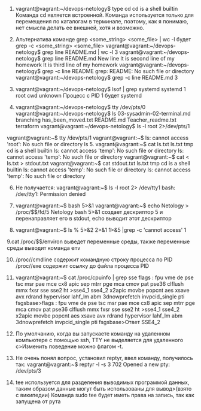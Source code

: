 1. vagrant@vagrant:~/devops-netology$ type cd
cd is a shell builtin
Команда cd является встроенной. Команда используется только для перемещения по каталогам в терминале, поэтому, как я
понимаю, нет смысла делать ее внешней, хотя и возможно.

2. Альтернатива команде grep <some_string> <some_file> | wc -l будет grep -c <some_string> <some_file>
vagrant@vagrant:~/devops-netology$ grep line README.md | wc -l
3
vagrant@vagrant:~/devops-netology$ grep line README.md
New line
It is second line of my homework
It is third line of my homework
vagrant@vagrant:~/devops-netology$ grep -c line README
grep: README: No such file or directory
vagrant@vagrant:~/devops-netology$ grep -c line README.md
3

3. vagrant@vagrant:~/devops-netology$ lsof | grep systemd
systemd      1                           root  cwd   unknown
Процесс с PID 1 будет systemd
4. vagrant@vagrant:~/devops-netology$ tty
/dev/pts/0
vagrant@vagrant:~/devops-netology$ ls
03-sysadmin-02-terminal.md  branching  has_been_moved.txt  README.md  Teacher_readme.txt  terraform
vagrant@vagrant:~/devops-netology$ ls -l root 2>/dev/pts/1

vagrant@vagrant:~$ tty
/dev/pts/1
vagrant@vagrant:~$ ls: cannot access 'root': No such file or directory
ls
5. vagrant@vagrant:~$ cat ls.txt
ls.txt
tmp
cd is a shell builtin
ls: cannot access 'temp': No such file or directory
ls: cannot access 'temp': No such file or directory
vagrant@vagrant:~$ cat < ls.txt > stdout.txt
vagrant@vagrant:~$ cat stdout.txt
ls.txt
tmp
cd is a shell builtin
ls: cannot access 'temp': No such file or directory
ls: cannot access 'temp': No such file or directory

6. Не получается:
vagrant@vagrant:~$ ls -l root 2> /dev/tty1
bash: /dev/tty1: Permission denied

7. vagrant@vagrant:~$ bash 5>&1
vagrant@vagrant:~$ echo Netology > /proc/$$/fd/5
Netology
bash 5>&1 создает дескриптор 5 и перенаправляет его в stdout, echo выводит этот дескриптор

8. vagrant@vagrant:~$ ls % 5>&2 2>&1 1>&5 |grep -c 'cannot access'
1

9.cat /proc/$$/environ выведет переменные среды, также переменные среды выводит команда env

10. /proc/<PID>/cmdline содержит командную строку процесса по PID
/proc/<PID>/exe содержит ссылку до файла процесса PID

11. vagrant@vagrant:~$ cat /proc/cpuinfo | grep sse
flags           : fpu vme de pse tsc msr pae mce cx8 apic sep mtrr pge mca cmov pat pse36 clflush mmx fxsr sse sse2 ht >sse4_1 sse4_2 x2apic movbe popcnt aes xsave avx rdrand hypervisor lahf_lm abm 3dnowprefetch invpcid_single pti fsgsbase>flags           : fpu vme de pse tsc msr pae mce cx8 apic sep mtrr pge mca cmov pat pse36 clflush mmx fxsr sse sse2 ht >sse4_1 sse4_2 x2apic movbe popcnt aes xsave avx rdrand hypervisor lahf_lm abm 3dnowprefetch invpcid_single pti fsgsbase>Ответ SSE4_2

12. По умолчанию, когда вы запускаете команду на удаленном компьютере с помощью ssh, TTY не выделяется для удаленного с>Изменить поведение можно флагом -t.

13. Не очень понял вопрос, установил reptyr, ввел команду, получилось так:
vagrant@vagrant:~$ reptyr -l -s 3 702
Opened a new pty: /dev/pts/3

14. tee используется для разделения выводимых программой данных, таким образом данные могут быть использованы для вывод>(взято с википедии) Команда sudo tee будет иметь права на запись, так как запущена от рута


